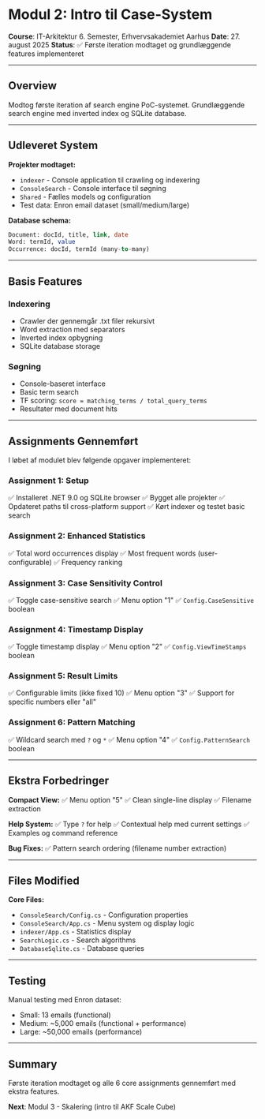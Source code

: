 # Modul 2: Intro til Case-System

**Course**: IT-Arkitektur 6. Semester, Erhvervsakademiet Aarhus
**Date**: 27. august 2025
**Status**: ✅ Første iteration modtaget og grundlæggende features implementeret

---

## Overview

Modtog første iteration af search engine PoC-systemet. Grundlæggende search engine med inverted index og SQLite database.

---

## Udleveret System

**Projekter modtaget:**
- `indexer` - Console application til crawling og indexering
- `ConsoleSearch` - Console interface til søgning
- `Shared` - Fælles models og configuration
- Test data: Enron email dataset (small/medium/large)

**Database schema:**
```sql
Document: docId, title, link, date
Word: termId, value
Occurrence: docId, termId (many-to-many)
```

---

## Basis Features

### Indexering
- Crawler der gennemgår .txt filer rekursivt
- Word extraction med separators
- Inverted index opbygning
- SQLite database storage

### Søgning
- Console-baseret interface
- Basic term search
- TF scoring: `score = matching_terms / total_query_terms`
- Resultater med document hits

---

## Assignments Gennemført

I løbet af modulet blev følgende opgaver implementeret:

### Assignment 1: Setup
✅ Installeret .NET 9.0 og SQLite browser
✅ Bygget alle projekter
✅ Opdateret paths til cross-platform support
✅ Kørt indexer og testet basic search

### Assignment 2: Enhanced Statistics
✅ Total word occurrences display
✅ Most frequent words (user-configurable)
✅ Frequency ranking

### Assignment 3: Case Sensitivity Control
✅ Toggle case-sensitive search
✅ Menu option "1"
✅ `Config.CaseSensitive` boolean

### Assignment 4: Timestamp Display
✅ Toggle timestamp display
✅ Menu option "2"
✅ `Config.ViewTimeStamps` boolean

### Assignment 5: Result Limits
✅ Configurable limits (ikke fixed 10)
✅ Menu option "3"
✅ Support for specific numbers eller "all"

### Assignment 6: Pattern Matching
✅ Wildcard search med `?` og `*`
✅ Menu option "4"
✅ `Config.PatternSearch` boolean

---

## Ekstra Forbedringer

**Compact View:**
✅ Menu option "5"
✅ Clean single-line display
✅ Filename extraction

**Help System:**
✅ Type `?` for help
✅ Contextual help med current settings
✅ Examples og command reference

**Bug Fixes:**
✅ Pattern search ordering (filename number extraction)

---

## Files Modified

**Core Files:**
- `ConsoleSearch/Config.cs` - Configuration properties
- `ConsoleSearch/App.cs` - Menu system og display logic
- `indexer/App.cs` - Statistics display
- `SearchLogic.cs` - Search algorithms
- `DatabaseSqlite.cs` - Database queries

---

## Testing

Manual testing med Enron dataset:
- Small: 13 emails (functional)
- Medium: ~5,000 emails (functional + performance)
- Large: ~50,000 emails (performance)

---

## Summary

Første iteration modtaget og alle 6 core assignments gennemført med ekstra features.

**Next**: Modul 3 - Skalering (intro til AKF Scale Cube)

